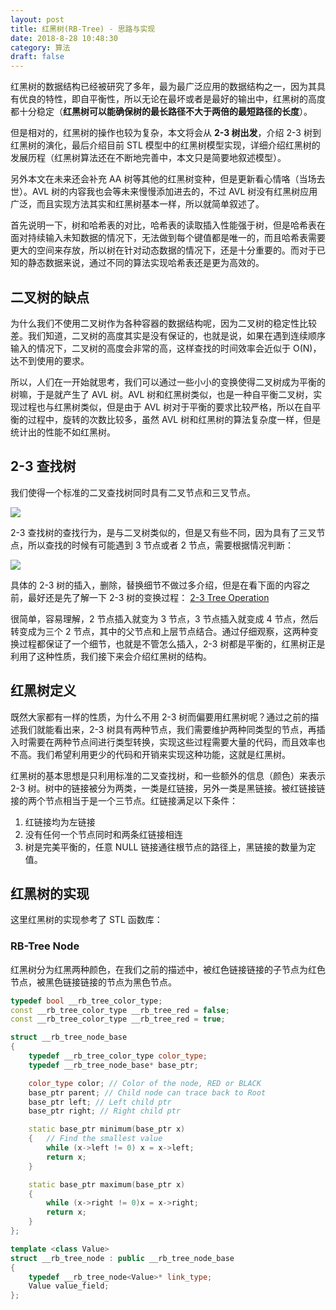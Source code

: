 ```yaml
---
layout: post
title: 红黑树(RB-Tree) - 思路与实现
date: 2018-8-28 10:48:30
category: 算法
draft: false
---
```


红黑树的数据结构已经被研究了多年，最为最广泛应用的数据结构之一，因为其具有优良的特性，即自平衡性，所以无论在最坏或者是最好的输出中，红黑树的高度都十分稳定（**红黑树可以能确保树的最长路径不大于两倍的最短路径的长度**）。

<!--more-->

但是相对的，红黑树的操作也较为复杂，本文将会从 **2-3 树出发**，介绍 2-3 树到红黑树的演化，最后介绍目前 STL 模型中的红黑树模型实现，详细介绍红黑树的发展历程（红黑树算法还在不断地完善中，本文只是简要地叙述模型）。

另外本文在未来还会补充 AA 树等其他的红黑树变种，但是更新看心情咯（当场去世）。AVL 树的内容我也会等未来慢慢添加进去的，不过 AVL 树没有红黑树应用广泛，而且实现方法其实和红黑树基本一样，所以就简单叙述了。

首先说明一下，树和哈希表的对比，哈希表的读取插入性能强于树，但是哈希表在面对持续输入未知数据的情况下，无法做到每个键值都是唯一的，而且哈希表需要更大的空间来存放，所以树在针对动态数据的情况下，还是十分重要的。而对于已知的静态数据来说，通过不同的算法实现哈希表还是更为高效的。

## 二叉树的缺点
为什么我们不使用二叉树作为各种容器的数据结构呢，因为二叉树的稳定性比较差。我们知道，二叉树的高度其实是没有保证的，也就是说，如果在遇到连续顺序输入的情况下，二叉树的高度会非常的高，这样查找的时间效率会近似于 O(N)，达不到使用的要求。

所以，人们在一开始就思考，我们可以通过一些小小的变换使得二叉树成为平衡的树嘛，于是就产生了 AVL 树。AVL 树和红黑树类似，也是一种自平衡二叉树，实现过程也与红黑树类似，但是由于 AVL 树对于平衡的要求比较严格，所以在自平衡的过程中，旋转的次数比较多，虽然 AVL 树和红黑树的算法复杂度一样，但是统计出的性能不如红黑树。

## 2-3 查找树
我们使得一个标准的二叉查找树同时具有二叉节点和三叉节点。

![][1]

2-3 查找树的查找行为，是与二叉树类似的，但是又有些不同，因为具有了三叉节点，所以查找的时候有可能遇到 3 节点或者 2 节点，需要根据情况判断：

![][2]

具体的 2-3 树的插入，删除，替换细节不做过多介绍，但是在看下面的内容之前，最好还是先了解一下 2-3 树的变换过程：
[2-3 Tree Operation](https://en.wikipedia.org/wiki/2%E2%80%933_tree#Operations)

很简单，容易理解，2 节点插入就变为 3 节点，3 节点插入就变成 4 节点，然后转变成为三个 2 节点，其中的父节点和上层节点结合。通过仔细观察，这两种变换过程都保证了一个细节，也就是不管怎么插入，2-3 树都是平衡的，红黑树正是利用了这种性质，我们接下来会介绍红黑树的结构。

## 红黑树定义
既然大家都有一样的性质，为什么不用 2-3 树而偏要用红黑树呢？通过之前的描述我们就能看出来，2-3 树具有两种节点，我们需要维护两种同类型的节点，再插入时需要在两种节点间进行类型转换，实现这些过程需要大量的代码，而且效率也不高。我们希望利用更少的代码和开销来实现这种功能，这就是红黑树。

红黑树的基本思想是只利用标准的二叉查找树，和一些额外的信息（颜色）来表示 2-3 树。树中的链接被分为两类，一类是红链接，另外一类是黑链接。被红链接链接的两个节点相当于是一个三节点。红链接满足以下条件：

1. 红链接均为左链接
2. 没有任何一个节点同时和两条红链接相连
3. 树是完美平衡的，任意 NULL 链接通往根节点的路径上，黑链接的数量为定值。

## 红黑树的实现
这里红黑树的实现参考了 STL 函数库：

### RB-Tree Node
红黑树分为红黑两种颜色，在我们之前的描述中，被红色链接链接的子节点为红色节点，被黑色链接链接的节点为黑色节点。

```cpp
typedef bool __rb_tree_color_type;
const __rb_tree_color_type __rb_tree_red = false;
const __rb_tree_color_type __rb_tree_red = true;

struct __rb_tree_node_base
{
	typedef __rb_tree_color_type color_type;
	typedef __rb_tree_node_base* base_ptr;

	color_type color; // Color of the node, RED or BLACK
	base_ptr parent; // Child node can trace back to Root
	base_ptr left; // Left child ptr
	base_ptr right; // Right child ptr

	static base_ptr minimum(base_ptr x)
	{   // Find the smallest value 
		while (x->left != 0) x = x->left; 
		return x;
	}

	static base_ptr maximum(base_ptr x)
	{
		while (x->right != 0)x = x->right;
		return x;
	}
};

template <class Value>
struct __rb_tree_node : public __rb_tree_node_base 
{
	typedef __rb_tree_node<Value>* link_type;
	Value value_field;
};
```

[1]: /img/2018-8-28-RB-tree/2-3-1.png
[2]: /img/2018-8-28-RB-tree/2-3-2.png
